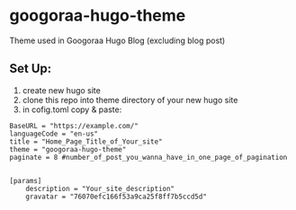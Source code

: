# googoraa-hugo-theme
Theme used in Googoraa Hugo Blog (excluding blog post)

## Set Up:

1. create new hugo site
2. clone this repo into theme directory of your new hugo site
3. in cofig.toml copy & paste:

```
BaseURL = "https://example.com/"
languageCode = "en-us"
title = "Home_Page_Title_of_Your_site"
theme = "googoraa-hugo-theme"
paginate = 8 #number_of_post_you_wanna_have_in_one_page_of_pagination


[params]
    description = "Your_site_description"
    gravatar = "76070efc166f53a9ca25f8ff7b5ccd5d"
```
